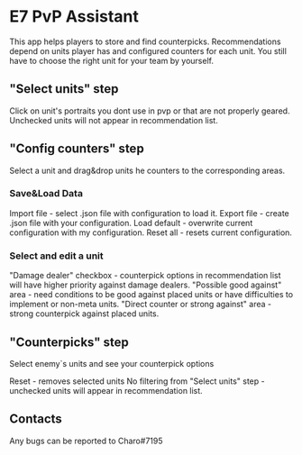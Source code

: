 # E7 PvP Assistant

This app helps players to store and find counterpicks. Recommendations depend on units player has and configured counters for each unit.
You still have to choose the right unit for your team by yourself.

## "Select units" step
Click on unit's portraits you dont use in pvp or that are not properly geared. Unchecked units will not appear in recommendation list.


## "Config counters" step
Select a unit and drag&drop units he counters to the corresponding areas.

### Save&Load Data
Import file - select .json file with configuration to load it.
Export file - create .json file with your configuration.
Load default - overwrite current configuration with my configuration.
Reset all - resets current configuration.

### Select and edit a unit
"Damage dealer" checkbox - counterpick options in recommendation list will have higher priority against damage dealers.
"Possible good against" area - need conditions to be good against placed units or have difficulties to implement or non-meta units.
"Direct counter or strong against" area - strong counterpick against placed units.

## "Counterpicks" step
Select enemy`s units and see your counterpick options

Reset - removes selected units
No filtering from "Select units" step - unchecked units will  appear in recommendation list.


## Contacts
Any bugs can be reported to Charo#7195